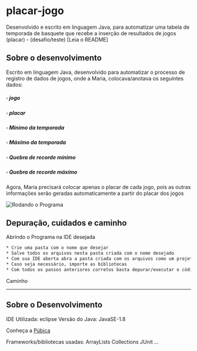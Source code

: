 # placar-jogo
 Desenvolvido e escrito em linguagem Java, para automatizar uma tabela de temporada de basquete que recebe a inserção de resultados de jogos (placar) - (desafio/teste) [Leia o README]

## Sobre o desenvolvimento

Escrito em linguagem Java, desenvolvido para automatizar o processo de registro de dados de jogos, onde a Maria, colocava/anotava os seguintes dados:
##### ▫ jogo
##### ▫ placar
##### ▫ Mínimo da temporada
##### ▫ Máximo da temporada
##### ▫ Quebra de recorde mínimo
##### ▫ Quebra de recorde máximo

Agora, Maria precisará colocar apenas o placar de cada jogo, pois as outras informações serão geradas automaticamente a partir do placar dos jogos

![ Rodando o Programa](https://github.com/jonathasrochadesouza/placar-jogo/blob/master/run_program.gif)

## Depuração, cuidados e caminho

Abrindo o Programa na IDE desejada
```bash
* Crie uma pasta com o nome que desejar
* Salve todos os arquivos nesta pasta criada com o nome desejado
* Com sua IDE aberta abra a pasta criada com os arquivos como um projeto (IntelliJ, NetBeans, Eclipse...)
* Caso seja necessário, importe as bibliotecas
* Com todos os passos anteriores corretos basta depurar/executar o código no terminal
```

Caminho


---
## Sobre o Desenvolvimento

IDE Utilizada: eclipse
Versão do Java: JavaSE-1.8

Conheça a [Púbica](http://www.publica.inf.br/)

Frameworks/bibliotecas usadas:
ArrayLists
Collections
JUnit
...
